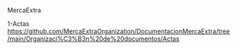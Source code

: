 MercaExtra

1-Actas
https://github.com/MercaExtraOrganization/DocumentacionMercaExtra/tree/main/Organizaci%C3%B3n%20de%20documentos/Actas
